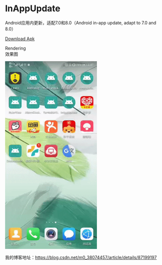 # InAppUpdate
Android应用内更新，适配7.0和8.0（Android in-app update, adapt to 7.0 and 8.0）

<a href="https://github.com/hnsycsxhzcsh/InAppUpdate/blob/master/myres/inappupdate.apk">Download Apk</a>

Rendering</br>
效果图

<img src="https://github.com/hnsycsxhzcsh/InAppUpdate/blob/master/myres/inappupdate.gif" width="300" height="612">

我的博客地址：https://blog.csdn.net/m0_38074457/article/details/87199197
